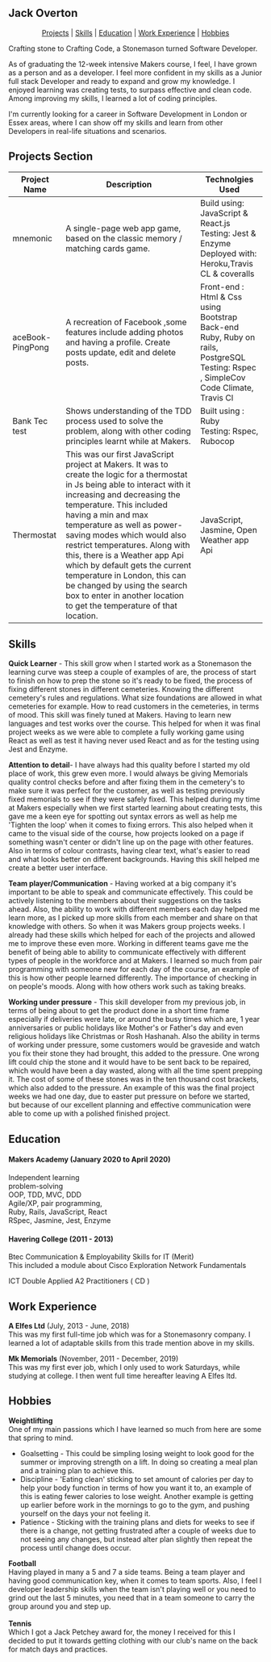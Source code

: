## Jack Overton
<div align="center">

[Projects](#Projects-Section) | [Skills](#Skills) | [Education](#Education) | [Work Experience](#Work-Experience) | [Hobbies](#Hobbies) 
</div>

Crafting stone to Crafting Code, a Stonemason turned Software Developer.

As of graduating the 12-week intensive Makers course, I feel, I have grown as a person and as a developer. I feel more confident in my skills as a Junior full stack Developer and ready to expand and grow my knowledge. I enjoyed learning was creating tests, to surpass effective and clean code. Among improving my skills, I learned a lot of coding principles.

I'm currently looking for a career in Software Development in London or Essex areas, where I can show off my skills and learn from other Developers in real-life situations and scenarios.    


## Projects Section 

| Project Name  | Description   |Technolgies Used  |
| ------------- | ------------- | -------------    | 
| mnemonic    | A single-page web app game, based on the classic memory / matching cards game.  | Build using: JavaScript & React.js <br> Testing: Jest & Enzyme <br> Deployed with: Heroku,Travis CL & coveralls |
| aceBook-PingPong  | A recreation of Facebook ,some features include adding photos and having a profile. Create posts update, edit and delete posts.  | Front-end : Html & Css using Bootstrap <br>  Back-end Ruby, Ruby on rails, PostgreSQL <br>Testing: Rspec , SimpleCov Code Climate, Travis Cl | 
|Bank Tec test | Shows understanding of the TDD process used to solve the problem, along with other coding principles learnt while at Makers. |Built using : Ruby <br> Testing: Rspec, Rubocop |
| Thermostat | This was our first JavaScript project at Makers. It was to create the logic for a thermostat in Js being able to interact with it increasing and decreasing the temperature. This included having a min and max temperature as well as power-saving modes which would also restrict temperatures. Along with this, there is a Weather app Api which by default gets the current temperature in London, this can be changed by using the search box to enter in another location to get the temperature of that location. | JavaScript, Jasmine, Open Weather app Api     | 



## Skills

**Quick Learner** - This skill grow when I started work as a Stonemason the learning curve was steep a couple of examples of are, the process of start to finish on how to prep the stone so it's ready to be fixed, the process of fixing different stones in different cemeteries. Knowing the different cemetery's rules and regulations. What size foundations are allowed in what cemeteries for example. How to read customers in the cemeteries, in terms of mood. 
  This skill was finely tuned at Makers. Having to learn new languages and test works over the course. This helped for when it was final project weeks as we were able to complete a fully working game using React as well as test it having never used React and as for the testing using Jest and Enzyme.

**Attention to detail**- I have always had this quality before I started my old place of work, this grew even more. I would always be giving Memorials quality control checks before and after fixing them in the cemetery's to make sure it was perfect for the customer, as well as testing previously fixed memorials to see if they were safely fixed. 
 This helped during my time at Makers especially when we first started learning about creating tests, this gave me a keen eye for spotting out syntax errors as well as help me 'Tighten the loop' when it comes to fixing errors. This also helped when it came to the visual side of the course, how projects looked on a page if something wasn't center or didn't line up on the page with other features.  Also in terms of colour contrasts, having clear text, what's easier to read and what looks better on different backgrounds. Having this skill helped me create a better user interface.
 

**Team player/Communication** - Having worked at a big company it's important to be able to speak and communicate effectively. This could be actively listening to the members about their suggestions on the tasks ahead. Also, the ability to work with different members each day helped me learn more, as I picked up more skills from each member and share on that knowledge with others. 
  So when it was Makers group projects weeks. I already had these skills which helped for each of the projects and allowed me to improve these even more. Working in different teams gave me the benefit of being able to ability to communicate effectively with different types of people in the workforce and at Makers. I learned so much from pair programming with someone new for each day of the course, an example of this is how other people learned differently. The importance of checking in on people's moods. Along with how others work such as taking breaks.

**Working under pressure** - This skill developer from my previous job, in terms of being about to get the product done in a short time frame especially if deliveries were late, or around the busy times which are, 1 year anniversaries or public holidays like Mother's or Father's day and even religious holidays like Christmas or Rosh Hashanah. 
 Also the ability in terms of working under pressure, some customers would be graveside and watch you fix their stone they had brought, this added to the pressure. One wrong lift could chip the stone and it would have to be sent back to be repaired, which would have been a day wasted, along with all the time spent prepping it. The cost of some of these stones was in the ten thousand cost brackets, which also added to the pressure.
 An example of this was the final project weeks we had one day, due to easter put pressure on before we started, but because of our excellent planning and effective communication were able to come up with a polished finished project.


## Education

#### Makers Academy (January 2020 to April 2020)

Independent learning <br>
problem-solving <br>
OOP, TDD, MVC, DDD <br>
Agile/XP, pair programming, <br> 
Ruby, Rails, JavaScript, React <br>
RSpec, Jasmine, Jest, Enzyme

#### Havering College (2011 - 2013)

Btec Communication & Employability Skills for IT (Merit)<br>
This included a module about Cisco Exploration Network Fundamentals<br>   

ICT Double Applied A2   Practitioners ( CD )

## Work Experience

**A Elfes Ltd** (July, 2013 - June, 2018) <br>
This was my first full-time job which was for a Stonemasonry company. I learned a lot of adaptable skills from this trade mention above in my skills.

**Mk Memorials** (November, 2011 - December, 2019) <br>
This was my first ever job, which I only used to work Saturdays, while studying at college. I then went full time hereafter leaving A Elfes ltd.

## Hobbies <br>
**Weightlifting**<br> One of my main passions which I have learned so much from here are some that spring to mind.

- Goalsetting - This could be simpling losing weight to look good for the summer or improving strength on a lift. In doing so creating a meal plan and a training plan to achieve this.<br>
- Discipline  - 'Eating clean' sticking to set amount of calories per day to help your body function in terms of how you want it to, an example of this is eating fewer calories to lose weight. Another example is  getting up earlier before work in the mornings to go to the gym, and pushing yourself on the days your not feeling it.<br>
- Patience - Sticking with the training plans and diets for weeks to see if there is a change, not getting frustrated after a couple of weeks due to not seeing any changes, but instead alter plan slightly then repeat the process until change does occur. 

**Football**<br>  Having played in many a 5 and 7 a side teams. Being a team player and having good communication key, when it comes to team sports. Also, I feel I developer leadership skills when the team isn't playing well or you need to grind out the last 5 minutes, you need that in a team someone to carry the group around you and step up. <br>
<br>
**Tennis** <br>  Which I got a Jack Petchey award for, the money I received for this I decided to put it towards getting clothing with our club's name on the back for match days and practices.
